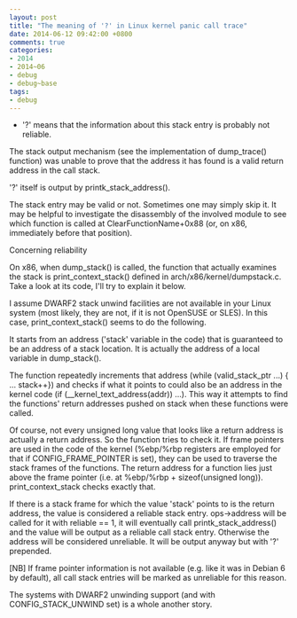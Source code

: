 ```yaml
---
layout: post
title: "The meaning of '?' in Linux kernel panic call trace"
date: 2014-06-12 09:42:00 +0800
comments: true
categories:
- 2014
- 2014~06
- debug
- debug~base
tags:
- debug
---
```


* '?' means that the information about this stack entry is probably not reliable.

The stack output mechanism (see the implementation of dump_trace() function) was unable to prove that the address it has found is a valid return address in the call stack.

'?' itself is output by printk_stack_address().

The stack entry may be valid or not. Sometimes one may simply skip it. It may be helpful to investigate the disassembly of the involved module to see which function is called at ClearFunctionName+0x88 (or, on x86, immediately before that position).

Concerning reliability

On x86, when dump_stack() is called, the function that actually examines the stack is print_context_stack() defined in arch/x86/kernel/dumpstack.c. Take a look at its code, I'll try to explain it below.

I assume DWARF2 stack unwind facilities are not available in your Linux system (most likely, they are not, if it is not OpenSUSE or SLES). In this case, print_context_stack() seems to do the following.

It starts from an address ('stack' variable in the code) that is guaranteed to be an address of a stack location. It is actually the address of a local variable in dump_stack().

The function repeatedly increments that address (while (valid_stack_ptr ...) { ... stack++}) and checks if what it points to could also be an address in the kernel code (if (__kernel_text_address(addr)) ...). This way it attempts to find the functions' return addresses pushed on stack when these functions were called.

Of course, not every unsigned long value that looks like a return address is actually a return address. So the function tries to check it. If frame pointers are used in the code of the kernel (%ebp/%rbp registers are employed for that if CONFIG_FRAME_POINTER is set), they can be used to traverse the stack frames of the functions. The return address for a function lies just above the frame pointer (i.e. at %ebp/%rbp + sizeof(unsigned long)). print_context_stack checks exactly that.

If there is a stack frame for which the value 'stack' points to is the return address, the value is considered a reliable stack entry. ops->address will be called for it with reliable == 1, it will eventually call printk_stack_address() and the value will be output as a reliable call stack entry. Otherwise the address will be considered unreliable. It will be output anyway but with '?' prepended.

[NB] If frame pointer information is not available (e.g. like it was in Debian 6 by default), all call stack entries will be marked as unreliable for this reason.

The systems with DWARF2 unwinding support (and with CONFIG_STACK_UNWIND set) is a whole another story.

